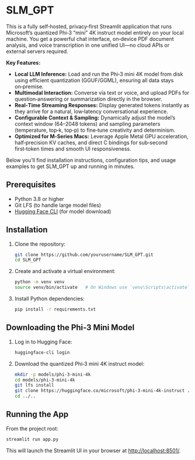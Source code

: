 # SLM_GPT
This is a fully self‑hosted, privacy‑first Streamlit application that runs Microsoft’s quantized Phi‑3 “mini” 4K instruct model entirely on your local machine. You get a powerful chat interface, on‑device PDF document analysis, and voice transcription in one unified UI—no cloud APIs or external servers required.

**Key Features:**
- **Local LLM Inference:** Load and run the Phi‑3 mini 4K model from disk using efficient quantization (GGUF/GGML), ensuring all data stays on‑premise.
- **Multimodal Interaction:** Converse via text or voice, and upload PDFs for question‑answering or summarization directly in the browser.
- **Real‑Time Streaming Responses:** Display generated tokens instantly as they arrive for a natural, low‑latency conversational experience.
- **Configurable Context & Sampling:** Dynamically adjust the model’s context window (64–2048 tokens) and sampling parameters (temperature, top‑k, top‑p) to fine‑tune creativity and determinism.
- **Optimized for M‑Series Macs:** Leverage Apple Metal GPU acceleration, half‑precision KV caches, and direct C bindings for sub‑second first‑token times and smooth UI responsiveness.

Below you’ll find installation instructions, configuration tips, and usage examples to get SLM_GPT up and running in minutes.

## Prerequisites

- Python 3.8 or higher
- Git LFS (to handle large model files)
- [Hugging Face CLI](https://huggingface.co/docs/huggingface-cli/quickstart) (for model download)

## Installation

1. Clone the repository:
   ```bash
   git clone https://github.com/yourusername/SLM_GPT.git
   cd SLM_GPT
   ```
2. Create and activate a virtual environment:
   ```bash
   python -m venv venv
   source venv/bin/activate   # On Windows use `venv\Scripts\activate`
   ```
3. Install Python dependencies:
   ```bash
   pip install -r requirements.txt
   ```

## Downloading the Phi‑3 Mini Model

1. Log in to Hugging Face:
   ```bash
   huggingface-cli login
   ```
2. Download the quantized Phi‑3 mini 4K instruct model:
   ```bash
   mkdir -p models/phi-3-mini-4k
   cd models/phi-3-mini-4k
   git lfs install
   git clone https://huggingface.co/microsoft/phi-3-mini-4k-instruct .
   cd ../..
   ```

## Running the App

From the project root:
```bash
streamlit run app.py
```
This will launch the Streamlit UI in your browser at <http://localhost:8501/>.
